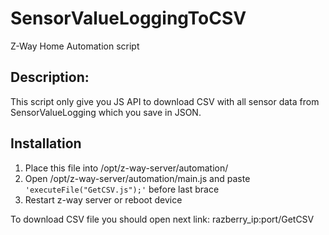 # SensorValueLoggingToCSV
Z-Way Home Automation script

## Description:
  This script only give you JS API to download CSV with all sensor data from 
  SensorValueLogging which you save in JSON.

## Installation
1. Place this file into /opt/z-way-server/automation/
2. Open /opt/z-way-server/automation/main.js and paste ```'executeFile("GetCSV.js");'``` before last brace
3. Restart z-way server or reboot device

To download CSV file you should open next link:
   razberry_ip:port/GetCSV
